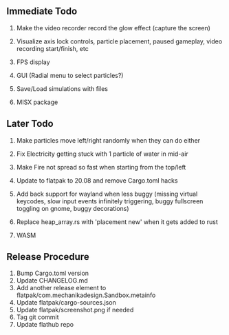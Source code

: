 ## Immediate Todo
1. Make the video recorder record the glow effect (capture the screen)

1. Visualize axis lock controls, particle placement, paused gameplay, video recording start/finish, etc
2. FPS display
3. GUI (Radial menu to select particles?)
4. Save/Load simulations with files
5. MISX package

## Later Todo
1. Make particles move left/right randomly when they can do either
2. Fix Electricity getting stuck with 1 particle of water in mid-air
3. Make Fire not spread so fast when starting from the top/left

4. Update to flatpak to 20.08 and remove Cargo.toml hacks
5. Add back support for wayland when less buggy (missing virtual keycodes, slow input events infinitely triggering, buggy fullscreen toggling on gnome, buggy decorations)
6. Replace heap_array.rs with 'placement new' when it gets added to rust
7. WASM

## Release Procedure
1. Bump Cargo.toml version
2. Update CHANGELOG.md
3. Add another release element to flatpak/com.mechanikadesign.Sandbox.metainfo
4. Update flatpak/cargo-sources.json
5. Update flatpak/screenshot.png if needed
6. Tag git commit
7. Update flathub repo